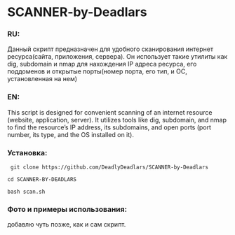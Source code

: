 # SCANNER-by-Deadlars 
### RU:
Данный скрипт предназначен для удобного сканирования интернет ресурса(сайта, приложения, сервера). Он использует такие утилиты как dig, subdomain и nmap для нахождения IP адреса ресурса, его поддоменов и открытые порты(номер порта, его тип, и ОС, установленная на нем) 
### EN: 
This script is designed for convenient scanning of an internet resource (website, application, server). It utilizes tools like dig, subdomain, and nmap to find the resource’s IP address, its subdomains, and open ports (port number, its type, and the OS installed on it).
### Установка: 

   ` git clone https://github.com/DeadlyDeadlars/SCANNER-by-Deadlars`

   `cd SCANNER-BY-DEADLARS`

   `bash scan.sh`

### Фото и примеры использования: 
добавлю чуть позже, как и сам скрипт.
